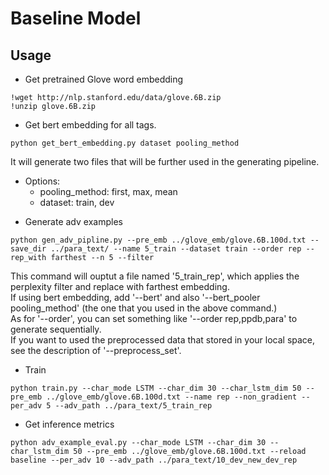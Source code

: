 # Baseline Model
## Usage
+ Get pretrained Glove word embedding
```
!wget http://nlp.stanford.edu/data/glove.6B.zip
!unzip glove.6B.zip
```



+ Get bert embedding for all tags.
```
python get_bert_embedding.py dataset pooling_method
```
It will generate two files that will be further used in the generating pipeline.
- Options:
    - pooling_method: first, max, mean
    - dataset: train, dev

+ Generate adv examples
```
python gen_adv_pipline.py --pre_emb ../glove_emb/glove.6B.100d.txt --save_dir ../para_text/ --name 5_train --dataset train --order rep --rep_with farthest --n 5 --filter 
```
This command will ouptut a file named '5_train_rep', which applies the perplexity filter and replace with farthest embedding. \
If using bert embedding, add '--bert' and also '--bert_pooler pooling_method' (the one that you used in the above command.) \
As for '--order', you can set something like '--order rep,ppdb,para' to generate sequentially. \
If you want to used the preprocessed data that stored in your local space, see the description of '--preprocess_set'.


+ Train
```
python train.py --char_mode LSTM --char_dim 30 --char_lstm_dim 50 --pre_emb ../glove_emb/glove.6B.100d.txt --name rep --non_gradient --per_adv 5 --adv_path ../para_text/5_train_rep
```

+ Get inference metrics
```
python adv_example_eval.py --char_mode LSTM --char_dim 30 --char_lstm_dim 50 --pre_emb ../glove_emb/glove.6B.100d.txt --reload baseline --per_adv 10 --adv_path ../para_text/10_dev_new_dev_rep
```
